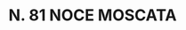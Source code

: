 ---
title: "N. 81 NOCE MOSCATA"
plant-name: "N. 81"
plant-number: "081"
plant-xml: "/assets/xml/plant081.xml"
plant-img1: "/assets/img/plant081_verso.jpg"
plant-img2: "/assets/img/plant081.jpg"
plant-title: "N. 81 NOCE MOSCATA"
plant-taxon-link: "http://www.worldfloraonline.org/taxon/wfo-0000447317"
plant-taxon-content: "[*Myristica fragrans Houtt.]"
layout: single-xml
---